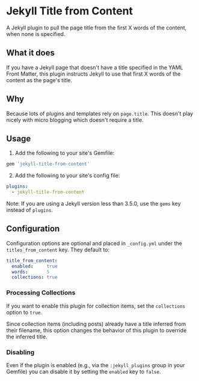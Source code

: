 # Jekyll Title from Content

A Jekyll plugin to pull the page title from the first X words of the content, when none is specified.

## What it does

If you have a Jekyll page that doesn't have a title specified in the YAML Front Matter, this plugin instructs Jekyll to use that first X words of the content as the page's title.

## Why

Because lots of plugins and templates rely on `page.title`. This doesn't play nicely with micro blogging which doesn't require a title.

## Usage

1. Add the following to your site's Gemfile:

  ```ruby
  gem 'jekyll-title-from-content'
  ```

2. Add the following to your site's config file:

  ```yml
  plugins:
    - jekyll-title-from-content
  ```
  Note: If you are using a Jekyll version less than 3.5.0, use the `gems` key instead of `plugins`.

## Configuration

Configuration options are optional and placed in `_config.yml` under the `titles_from_content` key. They default to:

```yml
title_from_content:
  enabled:     true
  words:       5
  collections: true
```

### Processing Collections

If you want to enable this plugin for collection items, set the `collections` option to `true`.

Since collection items (including posts) already have a title inferred from their filename, this option changes the behavior of this plugin to override the inferred title.

### Disabling

Even if the plugin is enabled (e.g., via the `:jekyll_plugins` group in your Gemfile) you can disable it by setting the `enabled` key to `false`.
